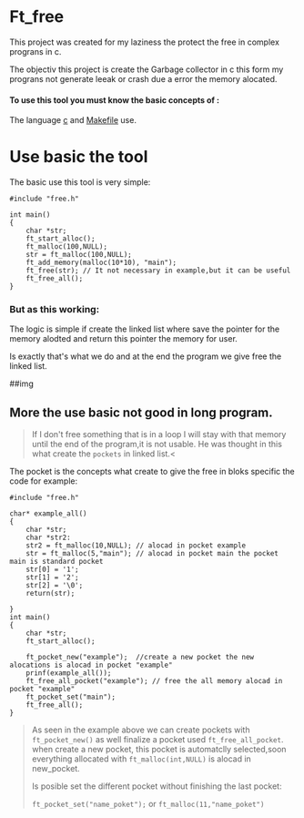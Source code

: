 # Ft_free
This project was created for my laziness the protect the free in complex prograns in c.

The objectiv this project is create the Garbage collector in c this form my prograns not generate leeak or crash due a error the memory alocated.

#### To use this tool you must know the basic concepts of :

The language [c](https://www.learn-c.org/) and [Makefile](https://www.cs.colby.edu/maxwell/courses/tutorials/maketutor/) use.



# Use basic the tool

The basic use this tool is very simple: 


    #include "free.h"

    int main()
    {
        char *str;
        ft_start_alloc();
        ft_malloc(100,NULL); 
        str = ft_malloc(100,NULL); 
        ft_add_memory(malloc(10*10), "main");
        ft_free(str); // It not necessary in example,but it can be useful
        ft_free_all();
    }

### But as this working:

The logic is simple if create the linked list where save the pointer for the memory alodted and return this pointer the memory for user.

Is exactly that's what we do and at the end the program we give free the linked list.

##img

## More the use basic not good in long program.
>If I don't free something that is in a loop I will stay with that memory until the end of the program,it is not usable.
He was thought in this what create the `pockets` in linked list.<

The pocket is the concepts what create to give the free in bloks specific the code for example: 


    #include "free.h"

    char* example_all()
    {
        char *str;
        char *str2:
        str2 = ft_malloc(10,NULL); // alocad in pocket example
        str = ft_malloc(5,"main"); // alocad in pocket main the pocket main is standard pocket 
        str[0] = '1';
        str[1] = '2';
        str[2] = '\0';
        return(str);

    }
    int main()
    {
        char *str;
        ft_start_alloc();

        ft_pocket_new("example");  //create a new pocket the new alocations is alocad in pocket "example"
        prinf(example_all()); 
        ft_free_all_pocket("example"); // free the all memory alocad in pocket "example"
        ft_pocket_set("main");
        ft_free_all();
    }
> As seen in the example above we can create pockets with `ft_pocket_new()` as well finalize a pocket used `ft_free_all_pocket`.
> when create a new pocket, this pocket is automatclly selected,soon everything allocated with `ft_malloc(int,NULL)` is alocad in
new_pocket.<p>
> Is posible set the different pocket without finishing the last pocket:
>
> `ft_pocket_set("name_poket");` or `ft_malloc(11,"name_poket")`

